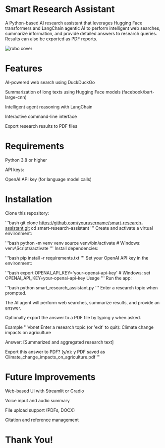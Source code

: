 # Smart Research Assistant

A Python-based AI research assistant that leverages Hugging Face transformers and LangChain agentic AI to perform intelligent web searches, summarize information, and provide detailed answers to research queries. Results can also be exported as PDF reports.

![robo cover]((https://github.com/Lalith-Akash/Smart-Research-Assistant/blob/main/robo_cover.png))

# Features

AI-powered web search using DuckDuckGo

Summarization of long texts using Hugging Face models (facebook/bart-large-cnn)

Intelligent agent reasoning with LangChain

Interactive command-line interface

Export research results to PDF files

# Requirements

Python 3.8 or higher

API keys:

OpenAI API key (for language model calls)

# Installation

Clone this repository:

'''bash
git clone https://github.com/yourusername/smart-research-assistant.git
cd smart-research-assistant
'''
Create and activate a virtual environment:

'''bash
python -m venv venv
source venv/bin/activate  # Windows: venv\Scripts\activate
'''
Install dependencies:

'''bash
pip install -r requirements.txt
'''
Set your OpenAI API key in the environment:

'''bash
export OPENAI_API_KEY='your-openai-api-key'  # Windows: set OPENAI_API_KEY=your-openai-api-key
Usage
'''
Run the app:

'''bash
python smart_research_assistant.py
'''
Enter a research topic when prompted.

The AI agent will perform web searches, summarize results, and provide an answer.

Optionally export the answer to a PDF file by typing y when asked.

Example
'''vbnet
Enter a research topic (or 'exit' to quit): Climate change impacts on agriculture

Answer:
[Summarized and aggregated research text]

Export this answer to PDF? (y/n): y
PDF saved as Climate_change_impacts_on_agriculture.pdf
'''
# Future Improvements

Web-based UI with Streamlit or Gradio

Voice input and audio summary

File upload support (PDFs, DOCX)

Citation and reference management

# Thank You! 